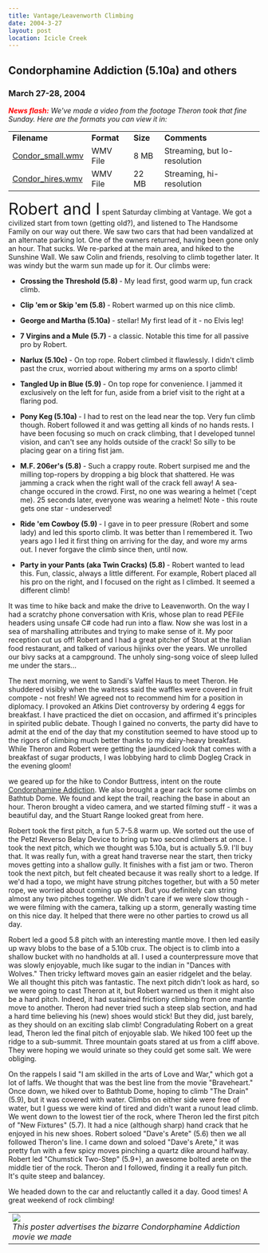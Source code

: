 ```yaml
---
title: Vantage/Leavenworth Climbing
date: 2004-3-27
layout: post
location: Icicle Creek
---
```


<h2>Condorphamine Addiction (5.10a) and others</h2>
<h3>March 27-28, 2004</h3>

<p>
<p><i><b><font color="red">News flash:</font></b> We've made a video from the footage Theron took that fine Sunday. Here are the formats you can view it in:</i>
</p>
</p>
<p>
<center>
<table>
<tr>
<td><b>Filename</b></td>
<td><b>Format</b></td>
<td><b>Size</b></td>
<td><b>Comments</b></td>
</tr>
</p>
<p>
<tr>
<td><a href="condor_small.wmv">Condor_small.wmv</a></td>
<td>WMV File</td>
<td>8 MB</td>
<td>Streaming, but lo-resolution</td>
</tr>
</p>
<p>
<tr>
<td><a href="condor_hires.wmv">Condor_hires.wmv</a></td>
<td>WMV File</td>
<td>22 MB</td>
<td>Streaming, hi-resolution</td>
</tr>
</table>
</center>
</p>
<p></p>
<p>
<font size="+3">Robert and I</font> spent Saturday climbing at Vantage. We got a civilized start from town (getting old?),
and listened to The Handsome Family on our way out there. We saw two cars that had been vandalized
at an alternate parking lot. One of the owners returned, having been gone only an hour. That sucks.
We re-parked at the main area, and hiked to the Sunshine Wall. We saw Colin and friends, resolving
to climb together later. It was windy but the warm sun made up for it. Our climbs were:
</p>
<p>
<ul>
<li>
<b>Crossing the Threshold (5.8) </b>- My lead first, good warm up, fun crack climb.
</li>
</p>
<p>
<li>
<b>Clip 'em or Skip 'em (5.8) </b>- Robert warmed up on this nice climb.
</li>
</p>
<p>
<li>
<b>George and Martha (5.10a) </b>- stellar! My first lead of it - no Elvis leg!
</li>
</p>
<p>
<li>
<b>7 Virgins and a Mule (5.7) </b>- a classic. Notable this time for all passive pro by Robert.
</li>
</p>
<p>
<li>
<b>Narlux (5.10c) </b>- On top rope. Robert climbed it flawlessly. 
I didn't climb past the crux, worried about withering my arms on a sporto climb!
</li>
</p>
<p>
<li>
<b>Tangled Up in Blue (5.9) </b>- On top rope for convenience. 
I jammed it exclusively on the left for fun, aside from a brief visit to the right at a flaring pod.
</li>
</p>
<p>
<li>
<b>Pony Keg (5.10a) </b>- I had to rest on the lead near the top. Very fun climb though. Robert followed it
and was getting all kinds of no hands rests. I have been focusing so much on crack climbing, that
I developed tunnel vision, and can't see any holds outside of the crack! So silly to be placing
gear on a tiring fist jam.
</li>
</p>
<p>
<li>
<b>M.F. 206er's (5.8) </b>- Such a crappy route. Robert surpised me and the milling top-ropers by dropping
a big block that shattered. He was jamming a crack when the right wall of the crack fell away! A
sea-change occured in the crowd. First, no one was wearing a helmet ('cept me). 25 seconds later,
everyone was wearing a helmet! Note - this route gets one star - undeserved!
</li>
</p>
<p>
<li>
<b>Ride 'em Cowboy (5.9) </b>- I gave in to peer pressure (Robert and some lady) and led this sporto climb.
It was better than I remembered it. Two years ago I led it first thing on arriving for the day, and
wore my arms out. I never forgave the climb since then, until now.
</li>
</p>
<p>
<li>
<b>Party in your Pants (aka Twin Cracks) (5.8) </b>- Robert wanted to lead this. Fun, classic, always a little
different. For example, Robert placed all his pro on the right, and I focused on the right as I climbed.
It seemed a different climb!
</li>
</p>
<p>
</ul>
</p>
<p>
It was time to hike back and make the drive to Leavenworth. On the way I had a scratchy phone conversation
with Kris, whose plan to read PEFile headers using unsafe C# code had run into a flaw. Now she was lost
in a sea of marshalling attributes and trying to make sense of it. My poor reception cut us off!
Robert and I had a great pitcher of Stout at the Italian food restaurant, and talked of various 
hijinks over the years. We unrolled our bivy sacks at a campground. The unholy sing-song voice of sleep
lulled me under the stars...
</p>
<p>
The next morning, we went to Sandi's Vaffel Haus to meet Theron. He shuddered visibly when the waitress
said the waffles were covered in fruit compote - not fresh! We agreed not to recommend him for a position
in diplomacy. I provoked an Atkins Diet controversy by ordering 4 eggs for breakfast. I have practiced the
diet on occasion, and affirmed it's principles in spirited public debate. Though I gained no converts,
the party did have to admit at the end of the day that my constitution seemed to have stood up to the
rigors of climbing much better thanks to my dairy-heavy breakfast. While Theron and Robert were getting
the jaundiced look that comes with a breakfast of sugar products, I was lobbying hard to climb Dogleg
Crack in the evening gloom!
</p>
<p>
we geared up for the hike to Condor Buttress, intent on the route <a href="images/articles/trips/2004/condorphamine.jpg">
Condorphamine Addiction</a>. We also brought a gear rack for some climbs on Bathtub
Dome.  We found and kept the trail, reaching the base in about an hour. Theron brought a video camera,
and we started filming stuff - it was a beautiful day, and the Stuart Range looked great from here.
</p>
<p>
Robert took the first pitch, a fun 5.7-5.8 warm up. We sorted out the use of the Petzl Reverso Belay Device
to bring up two second climbers at once. I took the next pitch, which we thought was 5.10a, but is actually
5.9. I'll buy that. It was really fun, with a great hand traverse near the start, then tricky moves getting
into a shallow gully. It finishes with a fist jam or two. Theron took the next pitch, but felt cheated
because it was really short to a ledge. If we'd had a topo, we might have strung pitches together, but
with a 50 meter rope, we worried about coming up short. But you definitely can string almost any two
pitches together. We didn't care if we were slow though - we were filming with the camera, talking up
a storm, generally wasting time on this nice day. It helped that there were no other parties to
crowd us all day.
</p>
<p>
Robert led a good 5.8 pitch with an interesting mantle move. I then led easily up wavy blobs to the
base of a 5.10b crux. The object is to climb into a shallow bucket with no handholds at all. I used a
counterpressure move that was slowly enjoyable, much like sugar to the indian in "Dances with Wolves."
Then tricky leftward moves gain an easier ridgelet and the belay. We all thought this pitch was
fantastic. The next pitch didn't look as hard, so we were going to cast Theron at it, but Robert 
warned us then it might also be a hard pitch. Indeed, it had sustained frictiony climbing from one
mantle move to another. Theron had never tried such a steep slab section, and had a hard time
believing his (new) shoes would stick! But they did, just barely, as they should on an exciting slab
climb! Congradulating Robert on a great lead, Theron led the final pitch of enjoyable slab.
We hiked 100 feet up the ridge to a sub-summit. Three mountain goats stared at us from a cliff above.
They were hoping we would urinate so they could get some salt. We were obliging.
</p>
<p>
On the rappels I said "I am skilled in the arts of Love and War," which got a lot of laffs. We
thought that was the best line from the movie "Braveheart." Once down, we hiked over to Bathtub
Dome, hoping to climb "The Drain" (5.9), but it was covered with water. Climbs on either side were
free of water, but I guess we were kind of tired and didn't want a runout lead climb. We went down
to the lowest tier of the rock, where Theron led the first pitch of "New Fixtures" (5.7). It had
a nice (although sharp) hand crack that he enjoyed in his new shoes. Robert soloed
"Dave's Arete" (5.6) then we all followed Theron's line. I came down and soloed "Dave's Arete,"
it was pretty fun with a few spicy moves pinching a quartz dike around halfway. Robert led
"Chumstick Two-Step" (5.9+), an awesome bolted arete on the middle tier of the rock. Theron and
I followed, finding it a really fun pitch. It's quite steep and balancey. 
</p>
<p>
We headed down to the car and reluctantly called it a day. Good times! A great weekend of rock
climbing! 
</p>
<p></p>
<p>

</td>

<td width="30%" valign=top>
<table>
<tr><td>
<a href="images/articles/trips/2004/titlepage.jpg"><img src="images/articles/trips/2004/titlepage.jpg"></a><br>
<i>This poster advertises the bizarre Condorphamine Addiction movie we made</i>
</td></tr>
</table>

